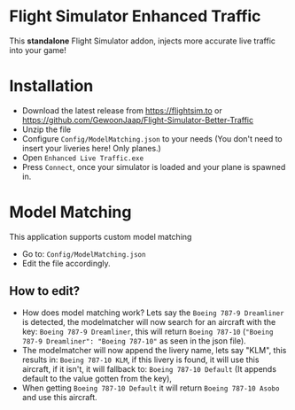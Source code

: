# Flight Simulator Enhanced Traffic

This **standalone** Flight Simulator addon, injects more accurate live traffic into your game!

# Installation

- Download the latest release from https://flightsim.to or https://github.com/GewoonJaap/Flight-Simulator-Better-Traffic
- Unzip the file
- Configure `Config/ModelMatching.json` to your needs (You don't need to insert your liveries here! Only planes.)
- Open `Enhanced Live Traffic.exe`
- Press `Connect`, once your simulator is loaded and your plane is spawned in.


# Model Matching
This application supports custom model matching
- Go to: `Config/ModelMatching.json`
- Edit the file accordingly.

## How to edit?

- How does model matching work? Lets say the `Boeing 787-9 Dreamliner` is detected, the modelmatcher will now search for an aircraft with the key: `Boeing 787-9 Dreamliner`, this will return `Boeing 787-10` (`"Boeing 787-9 Dreamliner": "Boeing 787-10"` as seen in the json file).
- The modelmatcher will now append the livery name, lets say "KLM", this results in: `Boeing 787-10 KLM`, if this livery is found, it will use this aircraft, if it isn't, it will fallback to: `Boeing 787-10 Default` (It appends default to the value gotten from the key),
- When getting `Boeing 787-10 Default` it will return `Boeing 787-10 Asobo` and use this aircraft.